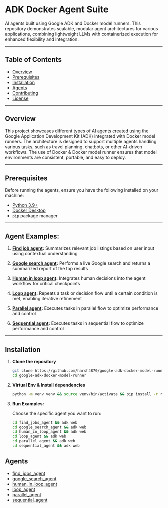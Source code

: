 # ADK Docker Agent Suite

AI agents built using Google ADK and Docker model runners. This repository demonstrates scalable, modular agent architectures for various applications, combining lightweight LLMs with containerized execution for enhanced flexibility and integration.

---

## Table of Contents
- [Overview](#overview)
- [Prerequisites](#prerequisites)
- [Installation](#installation)
- [Agents](#agents)
- [Contributing](#contributing)
- [License](#license)

---

## Overview

This project showcases different types of AI agents created using the Google Application Development Kit (ADK) integrated with Docker model runners. The architecture is designed to support multiple agents handling various tasks, such as travel planning, chatbots, or other AI-driven workflows. The use of Docker & Docker model runner ensures that model environments are consistent, portable, and easy to deploy.

---

## Prerequisites

Before running the agents, ensure you have the following installed on your machine:

- [Python 3.9+](https://www.python.org/downloads/)
- [Docker Desktop](https://www.docker.com/products/docker-desktop/)
- `pip` package manager

---

## Agent Examples:

1. **[Find job agent](#sentiment-analysis):** Summarizes relevant job listings based on user input using contextual understanding

2. **[Google search agent](#named-entity-recognition):** Performs a live Google search and returns a summarized report of the top results

3. **[Human in loop agent](#text-classification):** Integrates human decisions into the agent workflow for critical checkpoints

4. **[Loop agent](#text-summarization):** Repeats a task or decision flow until a certain condition is met, enabling iterative refinement

5. **[Parallel agent](#text-translation):** Executes tasks in parallel flow to optimize performance and control
  
6. **[Sequential agent](#text-translation):** Executes tasks in sequential flow to optimize performance and control

---

## Installation

1. **Clone the repository**

   ```bash
   git clone https://github.com/harsh4870/google-adk-docker-model-runner.git
   cd google-adk-docker-model-runner

2. **Virtual Env & Install dependencies**

   ```bash
   python -m venv venv && source venv/bin/activate && pip install -r requirements.txt

3. **Run Examples:**
   
   Choose the specific agent you want to run:

     ```bash
     cd find_jobs_agent && adk web
     cd google_search_agent && adk web
     cd human_in_loop_agent && adk web
     cd loop_agent && adk web
     cd parallel_agent && adk web
     cd sequential_agent && adk web

## Agents

- [find_jobs_agent](https://github.com/harsh4870/google-adk-docker-model-runner/tree/main/agents/find_jobs_agent)
- [google_search_agent](https://github.com/harsh4870/google-adk-docker-model-runner/tree/main/agents/google_search_agent)
- [human_in_loop_agent](https://github.com/harsh4870/google-adk-docker-model-runner/tree/main/agents/human_in_loop_agent)
- [loop_agent](https://github.com/harsh4870/google-adk-docker-model-runner/tree/main/agents/loop_agent)
- [parallel_agent](https://github.com/harsh4870/google-adk-docker-model-runner/tree/main/agents/parallel_agent)
- [sequential_agent](https://github.com/harsh4870/google-adk-docker-model-runner/tree/main/agents/sequential_agent)

